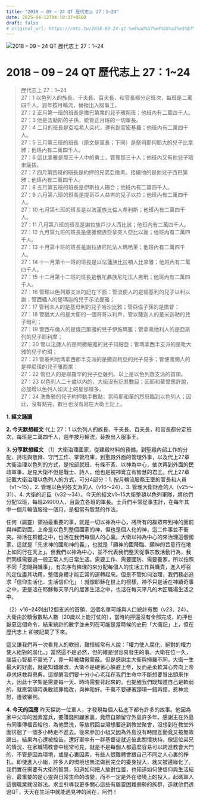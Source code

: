 ```yaml
---
title: "2018 – 09 – 24 QT 歷代志上 27：1~24"
date: 2025-04-12T04:10:37+0800
draft: false
# original_url: https://cmtc.tw/2018-09-24-qt-%e6%ad%b7%e4%bb%a3%e5%bf%97%e4%b8%8a-27%ef%bc%9a124
---
```


![2018 – 09 – 24 QT 歷代志上 27：1\~24](/images/qt.jpg   "2018 – 09 – 24 QT 歷代志上 27：1\~24")

# 2018 – 09 – 24 QT 歷代志上 27：1\~24

> 歷代志上 27：1\~24  
> 27：1 以色列人的族長、千夫長、百夫長，和官長都分定班次，每班是二萬四千人，週年按月輪流，替換出入服事王。  
> 27：2 正月第一班的班長是撒巴第業的兒子雅朔班；他班內有二萬四千人。  
> 27：3 他是法勒斯的子孫，統管正月班的一切軍長。  
> 27：4 二月的班長是亞哈希人朵代，還有副官密基羅；他班內有二萬四千人。  
> 27：5 三月第三班的班長（原文是軍長；下同）是祭司耶何耶大的兒子比拿雅；他班內有二萬四千人。  
> 27：6 這比拿雅是那三十人中的勇士，管理那三十人；他班內又有他兒子暗米薩拔。  
> 27：7 四月第四班的班長是約押的兄弟亞撒黑。接續他的是他兒子西巴第雅；他班內有二萬四千人。  
> 27：8 五月第五班的班長是伊斯拉人珊合；他班內有二萬四千人。  
> 27：9 六月第六班的班長是提哥亞人益吉的兒子以拉；他班內有二萬四千人。  
> 27：10 七月第七班的班長是以法蓮族比倫人希利斯；他班內有二萬四千人。  
> 27：11 八月第八班的班長是謝拉族戶沙人西比該；他班內有二萬四千人。  
> 27：12 九月第九班的班長是便雅憫族亞拿突人亞比以謝；他班內有二萬四千人。  
> 27：13 十月第十班的班長是謝拉族尼陀法人瑪哈萊；他班內有二萬四千人。  
> 27：14 十一月第十一班的班長是以法蓮族比拉頓人比拿雅；他班內有二萬四千人。  
> 27：15 十二月第十二班的班長是俄陀聶族尼陀法人黑玳；他班內有二萬四千人。  
> 27：16 管理以色列眾支派的記在下面：管流便人的是細基利的兒子以利以謝；管西緬人的是瑪迦的兒子示法提雅；  
> 27：17 管利未人的是基母利的兒子哈沙比雅；管亞倫子孫的是撒督；  
> 27：18 管猶大人的是大衛的一個哥哥以利戶，管以薩迦人的是米迦勒的兒子暗利；  
> 27：19 管西布倫人的是俄巴第雅的兒子伊施瑪雅；管拿弗他利人的是亞斯列的兒子耶利摩；  
> 27：20 管以法蓮人的是阿撒細雅的兒子何細亞；管瑪拿西半支派的是毗大雅的兒子約珥；  
> 27：21 管基列地瑪拿西那半支派的是撒迦利亞的兒子易多；管便雅憫人的是押尼珥的兒子雅西業；  
> 27：22 管但人的是耶羅罕的兒子亞薩列。以上是以色列眾支派的首領。  
> 27：23 以色列人二十歲以內的，大衛沒有記其數目；因耶和華曾應許說，必加增以色列人如天上的星那樣多。  
> 27：24 洗魯雅的兒子約押動手數點，當時耶和華的烈怒臨到以色列人；因此，沒有點完，數目也沒有寫在大衛王記上。

**1. 經文誦讀**

**2.  今天默想經文**
代上 27：1 以色列人的族長、千夫長、百夫長，和官長都分定班次，每班是二萬四千人，週年按月輪流，替換出入服事王。

**3. 分享默想經文**
（1）大衛治理國家，從建殿材料的預備，到聖殿內部工作的分配、詩班與敬拜、守門工作、掌管府庫，到聖殿外面的管理外事，以及代上27章大衛治理以色列的方式，是按部就班、有條不紊、以神為中心，依次再到外面的民政軍事，足見大衛不但是戰士、詩人，他也是被神膏立有智慧的君王。代上27章記載大衛治理以色列人的方式，可分4部分：1. 按月輪流服務王室的官長和人員（v1～15）、2. 管理以色列各支派的人（v16～24）、3. 管理大衛財產的人（v25～31）、4. 大衛的近臣（v32～34）。今天的經文v1\~15大衛整頓以色列軍隊，將他們分配12班，每班24000人，且設立各班的軍長。士兵們平常從事生計，在每年其中一個月輪值服役一個月，是相當有智慧的作法。

任何（屬靈）領袖最重要的事，就是一切以神為中心，將所有的群眾帶到神的面前與神面對面。上帝是以色列整個國家的神，但也是個人化的神，這二件事並不衝突。神活在群體之中，也活在我們每個人的心裏。大衛以神為中心的來治理這個國家，這就是「先求神的國和神的義」，也就是「願神的國降臨、願神的旨意行在地上如同行在天上」。但我們以神為中心，並不代表我們整天從事宗教活動行為，我們同樣需要過一般正常人的日常生活，需要工作、需要國防、需要養家，所以按照不同「恩賜與職事」，有次序有條理的來分配每個人的生活工作與職責，進入呼召的定位盡其功用，整個身體才能正常的運轉起來。但是不管如何治理，我們務必追求「信仰生活化、生活信仰化」！就像耶穌在世上的榜樣，神不只是活在神蹟奇事之中，更是活在耶穌每天平凡的居家生活之中，也活在每天平凡的木匠職場生活之中。

（2）v16\~24列出12個支派的首領，這個名單可能與人口統計有關（v23、24）。大衛由於驕傲數點人數（20歲以上能打仗的），當時約押還沒有全部完成，約押也厭惡這個命令，結果統計的數字並未列在可能是當時候的史冊「大衛記」上，但在歷代志上 卻被記載了下來。

這又讓我們再一次看見人的軟弱，難怪經常有人說：「權力使人腐化，絕對的權力使人絕對的腐化。」當然這不是必然，但的確是很容易發生的事。大衛在位一久，腦袋心智都不靈光了，竟一時被驕傲蒙蔽。但是感謝主大衛與掃羅不同，大衛一生最大的好處，就是知錯願改，大衛不是硬著心躲避上帝，反而是柔軟其心奔向上帝尋求拯救與恩典。這提醒我們要十分小心老我在我們生命中不斷想要冒出頭來作大，因此十字架是需要每一天、時時需要背起來的。也提醒我們既知道自己是軟弱的，就應當隨時勇敢認罪悔改，與神和好。千萬不要硬著頸項一錯再錯，惹神忿怒，遭致審判。

**4. 今天的回應**
昨天探訪一位軍人，才發現每個人私底下都有許多的故事。他因為家中父母的因素當兵，要賺錢照顧家裏，竟然自願留守外島許多年。感謝主在外島有同事傳福音給他，為他受洗，等放假回台灣想要進到教堂聚會，沒想到在教堂外面徘徊了一個多小時走不進去。後來參加小組又因為外島沒有時間互動竟又被無故踢出，結果內心還被控告。還好軍中有一群基督徒就近彼此關懷扶持。像這位弟兄的情況，在家職場教會中經常可見，就是不是每個人都這麼容易可以跨進教會大門的，不管是因為環境，或是心裏因素，有些人很難體會跟自己不同之人心裏的掙扎。即使進入小組，許多人的環境也無法做到完全的委身投入，就又被邊緣化了。我們實在需要有大衛的智慧，知道如何把人放對位置，也知道如何使信仰與生活結合，最重要的是心靈與日常生命的改變，而不一定是外在環境上的投入，起碼軍人這個職業就沒辦法。求主引導我更多關心這些有屬靈困難弱勢的族群，造就他們透過QT，天天在生活中就能遇見神的同在，阿們！
